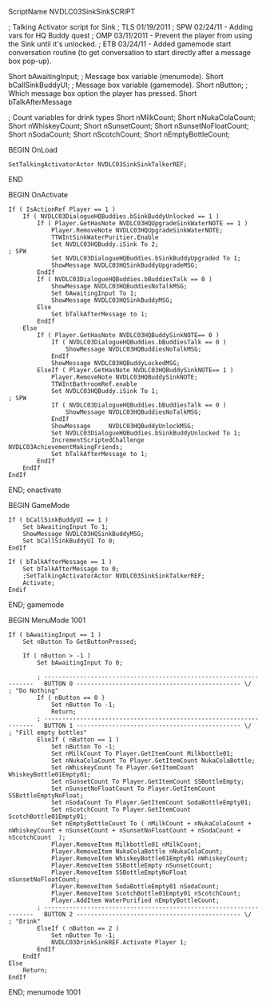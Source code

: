 ScriptName NVDLC03SinkSinkSCRIPT


; Talking Activator script for Sink
; TLS 01/19/2011
; SPW 02/24/11 	- Adding vars for HQ Buddy quest
; OMP 03/11/2011 	- Prevent the player from using the Sink until it's unlocked.
; ETB 03/24/11 		- Added gamemode start conversation routine (to get conversation to start directly after a message box pop-up).


Short bAwaitingInput;							; Message box variable (menumode).
Short bCallSinkBuddyUI;						; Message box variable (gamemode).
Short nButton;									; Which message box option the player has pressed.
Short bTalkAfterMessage

; Count variables for drink types
Short nMilkCount;
Short nNukaColaCount;
Short nWhiskeyCount;
Short nSunsetCount;
Short nSunsetNoFloatCount;
Short nSodaCount;
Short nScotchCount;
Short nEmptyBottleCount;


BEGIN OnLoad

	SetTalkingActivatorActor NVDLC03SinkSinkTalkerREF;

END


BEGIN OnActivate

	If ( IsActionRef Player == 1 )
		If ( NVDLC03DialogueHQBuddies.bSinkBuddyUnlocked == 1 )
			If ( Player.GetHasNote NVDLC03HQUpgradeSinkWaterNOTE == 1 )
				Player.RemoveNote NVDLC03HQUpgradeSinkWaterNOTE;
				TTWIntSinkWaterPuritier.Enable
				Set NVDLC03HQBuddy.iSink To 2;														; SPW
				Set NVDLC03DialogueHQBuddies.bSinkBuddyUpgraded To 1;
				ShowMessage NVDLC03HQSinkBuddyUpgradeMSG;
			EndIf
			If ( NVDLC03DialogueHQBuddies.bBuddiesTalk == 0 )
				ShowMessage NVDLC03HQBuddiesNoTalkMSG;
				Set bAwaitingInput To 1;
				ShowMessage NVDLC03HQSinkBuddyMSG;
			Else
				Set bTalkAfterMessage to 1;
			EndIf
		Else
			If ( Player.GetHasNote NVDLC03HQBuddySinkNOTE== 0 )
				If ( NVDLC03DialogueHQBuddies.bBuddiesTalk == 0 )
					ShowMessage NVDLC03HQBuddiesNoTalkMSG;
				EndIf
				ShowMessage NVDLC03HQBuddyLockedMSG;
			ElseIf ( Player.GetHasNote NVDLC03HQBuddySinkNOTE== 1 )
				Player.RemoveNote NVDLC03HQBuddySinkNOTE;
				TTWIntBathroomRef.enable
				Set NVDLC03HQBuddy.iSink To 1;														; SPW
				If ( NVDLC03DialogueHQBuddies.bBuddiesTalk == 0 )
					ShowMessage NVDLC03HQBuddiesNoTalkMSG;
				EndIf
				ShowMessage 	NVDLC03HQBuddyUnlockMSG;
				Set NVDLC03DialogueHQBuddies.bSinkBuddyUnlocked To 1;
				IncrementScriptedChallenge NVDLC03AchievementMakingFriends;	
				Set bTalkAfterMessage to 1;
			EndIf
		EndIf
	EndIf

END; onactivate


BEGIN GameMode

	If ( bCallSinkBuddyUI == 1 )
		Set bAwaitingInput To 1;
		ShowMessage NVDLC03HQSinkBuddyMSG;
		Set bCallSinkBuddyUI To 0;
	EndIf

	If ( bTalkAfterMessage == 1 )
		Set bTalkAfterMessage to 0;
		;SetTalkingActivatorActor NVDLC03SinkSinkTalkerREF;
		Activate;
	Endif

END; gamemode


BEGIN MenuMode 1001

	If ( bAwaitingInput == 1 )
		Set nButton To GetButtonPressed;

		If ( nButton > -1 )
			Set bAwaitingInput To 0;

			; -------------------------------------------------------------------	BUTTON 0 ----------------------------------------------	\/	; "Do Nothing"
			If ( nButton == 0 )
				Set nButton To -1;
				Return;
			; -------------------------------------------------------------------	BUTTON 1 ----------------------------------------------	\/ 	; "Fill empty bottles"
			ElseIf ( nButton == 1 )
				Set nButton To -1;	
				Set nMilkCount To Player.GetItemCount Milkbottle01;
				Set nNukaColaCount To Player.GetItemCount NukaColaBottle;
				Set nWhiskeyCount To Player.GetItemCount WhiskeyBottle01Empty01;
				Set nSunsetCount To Player.GetItemCount SSBottleEmpty;
				Set nSunsetNoFloatCount To Player.GetItemCount SSBottleEmptyNoFloat;
				Set nSodaCount To Player.GetItemCount SodaBottleEmpty01;
				Set nScotchCount To Player.GetItemCount ScotchBottle01Empty01;
				Set nEmptyBottleCount To ( nMilkCount + nNukaColaCount + nWhiskeyCount + nSunsetCount + nSunsetNoFloatCount + nSodaCount + nScotchCount  );
				Player.RemoveItem Milkbottle01 nMilkCount;
				Player.RemoveItem NukaColaBottle nNukaColaCount;
				Player.RemoveItem WhiskeyBottle01Empty01 nWhiskeyCount;
				Player.RemoveItem SSBottleEmpty nSunsetCount;
				Player.RemoveItem SSBottleEmptyNoFloat nSunsetNoFloatCount;
				Player.RemoveItem SodaBottleEmpty01 nSodaCount;
				Player.RemoveItem ScotchBottle01Empty01 nScotchCount;
				Player.AddItem WaterPurified nEmptyBottleCount;
			; -------------------------------------------------------------------	BUTTON 2 ----------------------------------------------	\/	; "Drink"
			ElseIf ( nButton == 2 )
				Set nButton To -1;
				NVDLC03DrinkSinkREF.Activate Player 1;
			EndIf
		EndIf
	Else
		Return;
	EndIf
	
END; menumode 1001